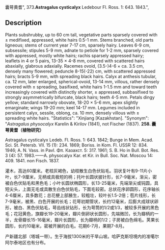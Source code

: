 囊萼黄耆",
373.**Astragalus cysticalyx** Ledebour Fl. Ross. 1: 643. 1843.",

## Description
Plants subshrubby, up to 60 cm tall, vegetative parts sparsely covered with ± medifixed, appressed, white hairs 0.5-1 mm. Stems branched, old parts ligneous; stems of current year 7-17 cm, sparsely hairy. Leaves 6-9 cm, subsessile; stipules 5-9 mm, adnate to petiole for 1-2 mm, sparsely covered with appressed, mostly white hairs; rachis sparsely appressed hairy; leaflets in 4 or 5 pairs, 13-35 × 4-8 mm, covered with scattered hairs abaxially, glabrous adaxially. Racemes ovoid, (3.5-)4-6 × ca. 3.5 cm, densely many flowered; peduncle 8-15(-22) cm, with scattered appressed hairs; bracts 5-9 mm, with spreading black hairs. Calyx at anthesis tubular, ca. 12 mm, later enlarged, spherical-ovoid, 13-14 mm, villous, rather densely covered with ± spreading, basifixed, white hairs 1-1.5 mm and toward teeth increasingly covered with distinctly shorter, ± appressed, subbasifixed to strongly asymmetrically bifurcate, black hairs; teeth 4-5 mm. Petals dingy yellow; standard narrowly obovate, 18-20 × 5-6 mm, apex slightly emarginate; wings 19-20 mm; keel 14-17 mm. Legumes included in persistent calyx, sessile, oblong, ca. 10 mm, densely villous with ± spreading white hairs.
  "Statistics": "Xinjiang [Kazakhstan].
  "Synonym": "*Astragalus physocalyx* Karelin &amp; Kirilov (1841), not Fischer (1837).
**258. 囊萼黄耆（植物研究）**

Astragalus cysticalyx Ledeb. Fl. Ross. 1: 643. 1842; Bunge in Mem. Acad. Sci. St. Petersb. VII. 15 (1): 234. 1869; Boriss. in Kom. Fl. USSR 12: 834. 1946; A. N. Vass. in Pavl. Φπ. Казахст. 5: 317. 1961; S. B. Ho in Bull. Bot. Res. 3 (4): 57. 1983.——A. physocalyx Kar. et Kir. in Bull. Soc. Nat. Moscou 14: 409. 1841. non Fisch. 1837.

灌木，高达60厘米。老枝灰褐色，幼枝散生白色伏贴毛。羽状复叶有9-11片小叶，长7-9厘米，无柄或具极短的柄；托叶长圆状披针形，长7-9毫米，渐尖，密被白色伏贴毛和黑色毛；小叶长圆状椭圆形，长13-25毫米，先端渐尖或钝圆，具短尖头，上面无毛或具散生白色伏贴毛，下面毛较密。总状花序卵圆形，花序轴长4-6厘米，具多数花；总花梗上部腋生，较粗壮，较叶长1.5-2倍；苞片线形，长7-9毫米，被黑、白色开展的长毛；花萼初期管状，长约12毫米，后膨大成球状卵形，被白、黑色伏贴毛，萼齿线状钻形，长为萼筒的1/2或1/3，被较多开展的黑色毛；花冠黄色，旗瓣长19-20毫米，瓣片倒卵状长圆形，先端微凹，长为瓣柄的一半，龙骨瓣长15-16毫米，瓣片长圆形，长为瓣柄的1/2；子房被白色绵毛。荚果长圆形，长约10毫米，密被开展的白毛。花期6-7月，果期7-8月。

产新疆北部（塔城一带）。生于海拔1300米的干旱山坡。哈萨克斯坦境内的准噶尔阿尔泰地区也有分布。
